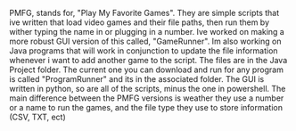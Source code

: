 PMFG, stands for, "Play My Favorite Games". They are simple scripts that ive written that load video games and their file paths, then run them by wither typing the name in or plugging in a number. Ive worked on making a more robust GUI version of this called, "GameRunner". Im also working on Java programs that will work in conjunction to update the file information whenever i want to add another game to the script. The files are in the Java Project folder. The current one you can download and run for any program is called "ProgramRunner" and its in the associated folder. The GUI is written in python, so are all of the scripts, minus the one in powershell. The main difference between the PMFG versions is weather they use a number or a name to run the games, and the file type they use to store information (CSV, TXT, ect)
